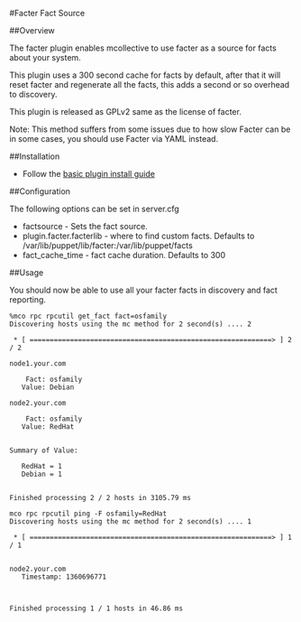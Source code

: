 #Facter Fact Source

##Overview

The facter plugin enables mcollective to use facter as a source for facts about your system.

This plugin uses a 300 second cache for facts by default, after that it will reset facter and regenerate all the facts, this adds a second or so overhead to discovery.

This plugin is released as GPLv2 same as the license of facter.

Note: This method suffers from some issues due to how slow Facter can be in some cases, you should use Facter via YAML instead.

##Installation

* Follow the [basic plugin install guide](http://projects.puppetlabs.com/projects/mcollective-plugins/wiki/InstalingPlugins)

##Configuration

The following options can be set in server.cfg

* factsource - Sets the fact source.
* plugin.facter.facterlib - where to find custom facts. Defaults to /var/lib/puppet/lib/facter:/var/lib/puppet/facts
* fact_cache_time - fact cache duration. Defaults to 300

##Usage

You should now be able to use all your facter facts in discovery and fact reporting.

```
%mco rpc rpcutil get_fact fact=osfamily
Discovering hosts using the mc method for 2 second(s) .... 2

 * [ ============================================================> ] 2 / 2

node1.your.com

    Fact: osfamily
   Value: Debian

node2.your.com

    Fact: osfamily
   Value: RedHat


Summary of Value:

   RedHat = 1
   Debian = 1


Finished processing 2 / 2 hosts in 3105.79 ms
```

```
mco rpc rpcutil ping -F osfamily=RedHat
Discovering hosts using the mc method for 2 second(s) .... 1

 * [ ============================================================> ] 1 / 1


node2.your.com
   Timestamp: 1360696771



Finished processing 1 / 1 hosts in 46.86 ms
```
